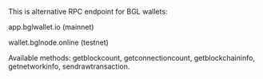 This is alternative RPC endpoint for BGL wallets:

app.bglwallet.io (mainnet)

wallet.bglnode.online (testnet)

Available methods: getblockcount, getconnectioncount, getblockchaininfo, getnetworkinfo, sendrawtransaction.
